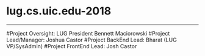 # lug.cs.uic.edu-2018
------------------------------------------------------------------
  #Project Oversight: LUG President Bennett Maciorowski
  #Project Lead/Manager: Joshua Castor
  #Project BackEnd Lead: Bharat (LUG VP/SysAdmin)
  #Project FrontEnd Lead: Josh Castor 
